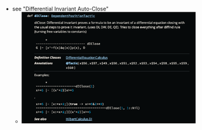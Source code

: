 - see "Differential Invariant Auto-Close"
  - ![image.png](https://github.com/n-crespo/NASA-2023/blob/master/assets/image_1689704653132_0.png)
